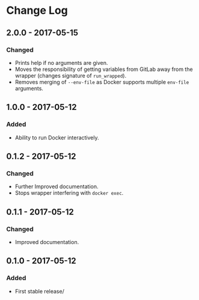 # Change Log
## 2.0.0 - 2017-05-15
### Changed
- Prints help if no arguments are given.
- Moves the responsibility of getting variables from GitLab away from the wrapper (changes signature of `run_wrapped`).
- Removes merging of `--env-file` as Docker supports multiple `env-file` arguments. 

## 1.0.0 - 2017-05-12
### Added
- Ability to run Docker interactively.

## 0.1.2 - 2017-05-12
### Changed
- Further Improved documentation.
- Stops wrapper interfering with `docker exec`.

## 0.1.1 - 2017-05-12
### Changed
- Improved documentation.

## 0.1.0 - 2017-05-12
### Added
- First stable release/
